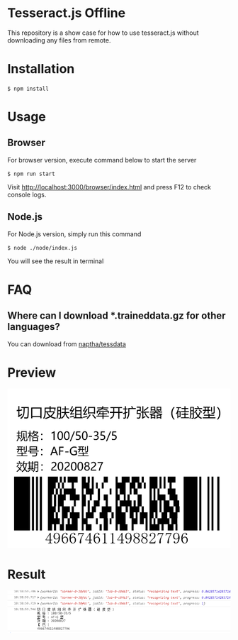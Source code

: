 Tesseract.js Offline
====================

This repository is a show case for how to use tesseract.js without downloading any files from remote.

# Installation

```shell
$ npm install
```

# Usage

## Browser

For browser version, execute command below to start the server

```shell
$ npm run start
```

Visit [http://localhost:3000/browser/index.html](http://localhost:3000/browser/) and press F12 to check console logs.

## Node.js

For Node.js version, simply run this command

```shell
$ node ./node/index.js
```

You will see the result in terminal

# FAQ

## Where can I download \*.traineddata.gz for other languages?

You can download from [naptha/tessdata](https://github.com/naptha/tessdata/tree/gh-pages/4.0.0)

# Preview
![](images/goods_code4.png)

# Result
![](images/goods_code_ocr_result.png)


